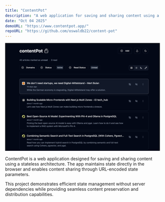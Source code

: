 ```yaml
---
title: "ContentPot"
description: "A web application for saving and sharing content using a stateless architecture and URL-encoded state."
date: "Oct 04 2025"
demoURL: "https://www.contentpot.app/"
repoURL: "https://github.com/oswaldb22/content-pot"
---
```


![ContentPot Screenshot](./screenshot.png)

ContentPot is a web application designed for saving and sharing content using a stateless architecture. The app maintains state directly in the browser and enables content sharing through URL-encoded state parameters.

This project demonstrates efficient state management without server dependencies while providing seamless content preservation and distribution capabilities.
